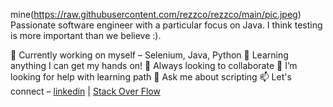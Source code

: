 mine(https://raw.githubusercontent.com/rezzco/rezzco/main/pic.jpeg)
Passionate software engineer with a particular focus on Java. I think testing is more important than we believe :).

🔭 Currently working on myself – Selenium, Java, Python
🌱 Learning anything I can get my hands on!
👯 Always looking to collaborate
🤔 I’m looking for help with learning path
💬 Ask me about scripting
📫 Let's connect – [linkedin](https://www.linkedin.com/in/reza-shahriari-16043643/) | [Stack Over Flow](https://stackoverflow.com/users/10753128/rez-shahr)